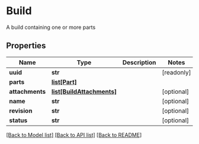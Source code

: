 # Build

A build containing one or more parts
## Properties
Name | Type | Description | Notes
------------ | ------------- | ------------- | -------------
**uuid** | **str** |  | [readonly] 
**parts** | [**list[Part]**](Part.md) |  | 
**attachments** | [**list[BuildAttachments]**](BuildAttachments.md) |  | [optional] 
**name** | **str** |  | [optional] 
**revision** | **str** |  | [optional] 
**status** | **str** |  | [optional] 

[[Back to Model list]](../README.md#documentation-for-models) [[Back to API list]](../README.md#documentation-for-api-endpoints) [[Back to README]](../README.md)



